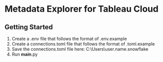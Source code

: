 # Metadata Explorer for Tableau Cloud

## Getting Started
1. Create a .env file that follows the format of .env.example
2. Create a connections.toml file that follows the format of .toml.example
3. Save the connections.toml file here: C:\Users\user.name\.snowflake
4. Run __main__.py
